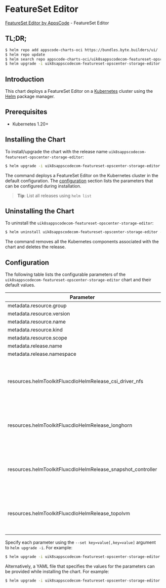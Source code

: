 # FeatureSet Editor

[FeatureSet Editor by AppsCode](https://appscode.com) - FeatureSet Editor

## TL;DR;

```bash
$ helm repo add appscode-charts-oci https://bundles.byte.builders/ui/
$ helm repo update
$ helm search repo appscode-charts-oci/uik8sappscodecom-featureset-opscenter-storage-editor --version=v0.11.0
$ helm upgrade -i uik8sappscodecom-featureset-opscenter-storage-editor appscode-charts-oci/uik8sappscodecom-featureset-opscenter-storage-editor -n default --create-namespace --version=v0.11.0
```

## Introduction

This chart deploys a FeatureSet Editor on a [Kubernetes](http://kubernetes.io) cluster using the [Helm](https://helm.sh) package manager.

## Prerequisites

- Kubernetes 1.20+

## Installing the Chart

To install/upgrade the chart with the release name `uik8sappscodecom-featureset-opscenter-storage-editor`:

```bash
$ helm upgrade -i uik8sappscodecom-featureset-opscenter-storage-editor appscode-charts-oci/uik8sappscodecom-featureset-opscenter-storage-editor -n default --create-namespace --version=v0.11.0
```

The command deploys a FeatureSet Editor on the Kubernetes cluster in the default configuration. The [configuration](#configuration) section lists the parameters that can be configured during installation.

> **Tip**: List all releases using `helm list`

## Uninstalling the Chart

To uninstall the `uik8sappscodecom-featureset-opscenter-storage-editor`:

```bash
$ helm uninstall uik8sappscodecom-featureset-opscenter-storage-editor -n default
```

The command removes all the Kubernetes components associated with the chart and deletes the release.

## Configuration

The following table lists the configurable parameters of the `uik8sappscodecom-featureset-opscenter-storage-editor` chart and their default values.

|                          Parameter                           | Description |                                                                                                                                                                                                                                                                                                                               Default                                                                                                                                                                                                                                                                                                                                |
|--------------------------------------------------------------|-------------|----------------------------------------------------------------------------------------------------------------------------------------------------------------------------------------------------------------------------------------------------------------------------------------------------------------------------------------------------------------------------------------------------------------------------------------------------------------------------------------------------------------------------------------------------------------------------------------------------------------------------------------------------------------------|
| metadata.resource.group                                      |             | <code>ui.k8s.appscode.com</code>                                                                                                                                                                                                                                                                                                                                                                                                                                                                                                                                                                                                                                     |
| metadata.resource.version                                    |             | <code>v1alpha1</code>                                                                                                                                                                                                                                                                                                                                                                                                                                                                                                                                                                                                                                                |
| metadata.resource.name                                       |             | <code>featuresets</code>                                                                                                                                                                                                                                                                                                                                                                                                                                                                                                                                                                                                                                             |
| metadata.resource.kind                                       |             | <code>FeatureSet</code>                                                                                                                                                                                                                                                                                                                                                                                                                                                                                                                                                                                                                                              |
| metadata.resource.scope                                      |             | <code>Cluster</code>                                                                                                                                                                                                                                                                                                                                                                                                                                                                                                                                                                                                                                                 |
| metadata.release.name                                        |             | <code>RELEASE-NAME</code>                                                                                                                                                                                                                                                                                                                                                                                                                                                                                                                                                                                                                                            |
| metadata.release.namespace                                   |             | <code>default</code>                                                                                                                                                                                                                                                                                                                                                                                                                                                                                                                                                                                                                                                 |
| resources.helmToolkitFluxcdIoHelmRelease_csi_driver_nfs      |             | <code>{"apiVersion":"helm.toolkit.fluxcd.io/v2","kind":"HelmRelease","metadata":{"labels":{"app.kubernetes.io/component":"csi-driver-nfs"},"name":"csi-driver-nfs","namespace":"kubeops"},"spec":{"chart":{"spec":{"chart":"csi-driver-nfs","sourceRef":{"kind":"HelmRepository","name":"appscode-charts-oci","namespace":"kubeops"},"version":"v4.7.0"}},"install":{"crds":"CreateReplace","createNamespace":true,"remediation":{"retries":-1}},"interval":"5m","releaseName":"csi-driver-nfs","storageNamespace":"kube-system","targetNamespace":"kube-system","timeout":"30m","upgrade":{"crds":"CreateReplace","remediation":{"retries":-1}}}}</code>            |
| resources.helmToolkitFluxcdIoHelmRelease_longhorn            |             | <code>{"apiVersion":"helm.toolkit.fluxcd.io/v2","kind":"HelmRelease","metadata":{"labels":{"app.kubernetes.io/component":"longhorn"},"name":"longhorn","namespace":"kubeops"},"spec":{"chart":{"spec":{"chart":"longhorn","sourceRef":{"kind":"HelmRepository","name":"appscode-charts-oci","namespace":"kubeops"},"version":"1.7.2"}},"install":{"crds":"CreateReplace","createNamespace":true,"remediation":{"retries":-1}},"interval":"5m","releaseName":"longhorn","storageNamespace":"longhorn-system","targetNamespace":"longhorn-system","timeout":"30m","upgrade":{"crds":"CreateReplace","remediation":{"retries":-1}}}}</code>                             |
| resources.helmToolkitFluxcdIoHelmRelease_snapshot_controller |             | <code>{"apiVersion":"helm.toolkit.fluxcd.io/v2","kind":"HelmRelease","metadata":{"labels":{"app.kubernetes.io/component":"snapshot-controller"},"name":"snapshot-controller","namespace":"kubeops"},"spec":{"chart":{"spec":{"chart":"snapshot-controller","sourceRef":{"kind":"HelmRepository","name":"appscode-charts-oci","namespace":"kubeops"},"version":"3.0.6"}},"install":{"crds":"CreateReplace","createNamespace":true,"remediation":{"retries":-1}},"interval":"5m","releaseName":"snapshot-controller","storageNamespace":"kubeops","targetNamespace":"kubeops","timeout":"30m","upgrade":{"crds":"CreateReplace","remediation":{"retries":-1}}}}</code> |
| resources.helmToolkitFluxcdIoHelmRelease_topolvm             |             | <code>{"apiVersion":"helm.toolkit.fluxcd.io/v2","kind":"HelmRelease","metadata":{"labels":{"app.kubernetes.io/component":"topolvm"},"name":"topolvm","namespace":"kubeops"},"spec":{"chart":{"spec":{"chart":"topolvm","sourceRef":{"kind":"HelmRepository","name":"appscode-charts-oci","namespace":"kubeops"},"version":"15.0.0"}},"install":{"crds":"CreateReplace","createNamespace":true,"remediation":{"retries":-1}},"interval":"5m","releaseName":"topolvm","storageNamespace":"topolvm-system","targetNamespace":"topolvm-system","timeout":"30m","upgrade":{"crds":"CreateReplace","remediation":{"retries":-1}}}}</code>                                  |


Specify each parameter using the `--set key=value[,key=value]` argument to `helm upgrade -i`. For example:

```bash
$ helm upgrade -i uik8sappscodecom-featureset-opscenter-storage-editor appscode-charts-oci/uik8sappscodecom-featureset-opscenter-storage-editor -n default --create-namespace --version=v0.11.0 --set metadata.resource.group=ui.k8s.appscode.com
```

Alternatively, a YAML file that specifies the values for the parameters can be provided while
installing the chart. For example:

```bash
$ helm upgrade -i uik8sappscodecom-featureset-opscenter-storage-editor appscode-charts-oci/uik8sappscodecom-featureset-opscenter-storage-editor -n default --create-namespace --version=v0.11.0 --values values.yaml
```
